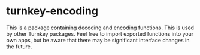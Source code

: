 # turnkey-encoding

This is a package containing decoding and encoding functions. This is used by other Turnkey packages. Feel free to import exported functions into your own apps, but be aware that there may be significant interface changes in the future.